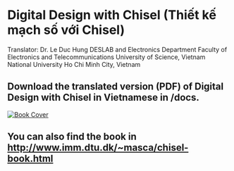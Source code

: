 # Digital Design with Chisel (Thiết kế mạch số với Chisel)
Translator: Dr. Le Duc Hung
DESLAB and Electronics Department
Faculty of Electronics and Telecommunications
University of Science, Vietnam National University Ho Chi Minh City, Vietnam
## Download the translated version (PDF) of Digital Design with Chisel in Vietnamese in /docs.
[![Book Cover](http://www.imm.dtu.dk/~masca/cover-small-vi.jpg)](https://github.com/duchungle/sach-chisel)
## You can also find the book in http://www.imm.dtu.dk/~masca/chisel-book.html
